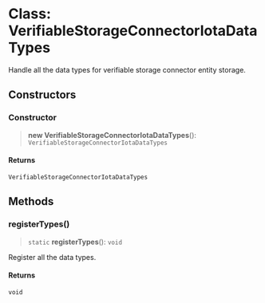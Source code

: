 # Class: VerifiableStorageConnectorIotaDataTypes

Handle all the data types for verifiable storage connector entity storage.

## Constructors

### Constructor

> **new VerifiableStorageConnectorIotaDataTypes**(): `VerifiableStorageConnectorIotaDataTypes`

#### Returns

`VerifiableStorageConnectorIotaDataTypes`

## Methods

### registerTypes()

> `static` **registerTypes**(): `void`

Register all the data types.

#### Returns

`void`
